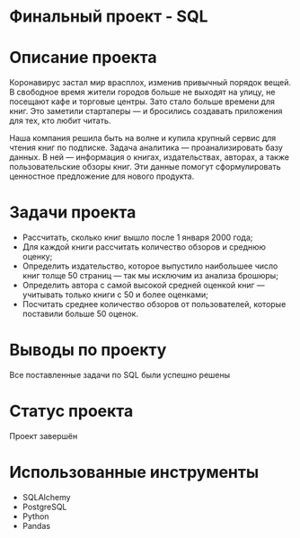 # Финальный проект - SQL
# Описание проекта
Коронавирус застал мир врасплох, изменив привычный порядок вещей. В свободное время жители городов больше не выходят на улицу, не посещают кафе и торговые центры. Зато стало больше времени для книг. Это заметили стартаперы — и бросились создавать приложения для тех, кто любит читать.

Наша компания решила быть на волне и купила крупный сервис для чтения книг по подписке. Задача  аналитика — проанализировать базу данных. В ней — информация о книгах, издательствах, авторах, а также пользовательские обзоры книг. Эти данные помогут сформулировать ценностное предложение для нового продукта.
# Задачи проекта
- Рассчитать, сколько книг вышло после 1 января 2000 года;
- Для каждой книги рассчитать количество обзоров и среднюю оценку;
- Определить издательство, которое выпустило наибольшее число книг толще 50 страниц — так мы исключим из анализа брошюры;
- Определить автора с самой высокой средней оценкой книг — учитывать только книги с 50 и более оценками;
- Посчитать среднее количество обзоров от пользователей, которые поставили больше 50 оценок.
# Выводы по проекту
Все поставленные задачи по SQL были успешно решены
# Статус проекта
Проект завершён
# Использованные инструменты
- SQLAlchemy
- PostgreSQL
- Python
- Pandas
